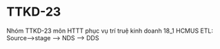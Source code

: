 # TTKD-23
Nhóm TTKD-23 môn HTTT phục vụ trí truệ kinh doanh  18_1 HCMUS
ETL: Source-->stage --> NDS --> DDS
